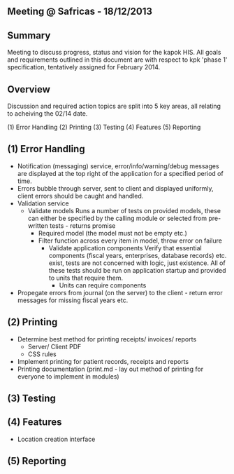 Meeting @ Safricas - 18/12/2013
-------------------------------

Summary 
-------
Meeting to discuss progress, status and vision for the kapok HIS. All goals and requirements
outlined in this document are with respect to kpk 'phase 1' specification, tentatively assigned
for February 2014.

Overview
-------- 
Discussion and required action topics are split into 5 key areas, all relating to acheiving 
the 02/14 date.

(1) Error Handling 
(2) Printing
(3) Testing
(4) Features
(5) Reporting

(1) Error Handling 
------------------
- Notification (messaging) service, error/info/warning/debug messages are displayed at the top
    right of the application for a specified period of time.
- Errors bubble through server, sent to client and displayed uniformly, client errors should 
    be caught and handled.
- Validation service
    - Validate models
			Runs a number of tests on provided models, these can either be specified by the calling
      module or selected from pre-written tests - returns promise 
      - Required model (the model must not be empty etc.)
      - Filter function across every item in model, throw error on failure
		- Validate application components
			Verify that essential components (fiscal years, enterprises, database records) etc. exist, tests
			are not concerned with logic, just existence. All of these tests should be run on application startup
			and provided to units that require them.
			- Units can require components
- Propegate errors from journal (on the server) to the client - return error messages for missing fiscal years etc.

(2) Printing 
------------
- Determine best method for printing receipts/ invoices/ reports
	- Server/ Client PDF
	- CSS rules
- Implement printing for patient records, receipts and reports
- Printing documentation (print.md - lay out method of printing for everyone to implement in modules)

(3) Testing 
-----------

(4) Features
------------
-	Location creation interface 

(5) Reporting
------------- 
